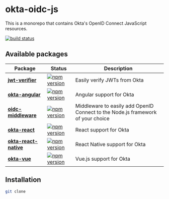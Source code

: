 # okta-oidc-js

This is a monorepo that contains Okta's OpenID Connect JavaScript resources.

[![build status](https://img.shields.io/travis/okta/okta-oidc-js/master.svg?style=flat-square)](https://travis-ci.org/okta/okta-oidc-js)

## Available packages

|Package    | Status   |  Description |
|-----------|----------|--------------|
| [**jwt-verifier**](/packages/jwt-verifier) | [![npm version](https://img.shields.io/npm/v/@okta/jwt-verifier.svg?style=flat-square)](https://www.npmjs.com/package/@okta/jwt-verifier) | Easily verify JWTs from Okta   |
| [**okta-angular**](/packages/okta-angular) | [![npm version](https://img.shields.io/npm/v/@okta/okta-angular.svg?style=flat-square)](https://www.npmjs.com/package/@okta/okta-angular) | Angular support for Okta
| [**oidc-middleware**](/packages/oidc-middleware) | [![npm version](https://img.shields.io/npm/v/@okta/oidc-middleware.svg?style=flat-square)](https://www.npmjs.com/package/@okta/oidc-middleware) | Middleware to easily add OpenID Connect to the Node.js framework of your choice
| [**okta-react**](/packages/okta-react) | [![npm version](https://img.shields.io/npm/v/@okta/okta-react.svg?style=flat-square)](https://www.npmjs.com/package/@okta/okta-react) | React support for Okta
| [**okta-react-native**](/packages/okta-react-native) | [![npm version](https://img.shields.io/npm/v/@okta/okta-react-native.svg?style=flat-square)](https://www.npmjs.com/package/@okta/okta-react-native) | React Native support for Okta
| [**okta-vue**](/packages/okta-vue) | [![npm version](https://img.shields.io/npm/v/@okta/okta-vue.svg?style=flat-square)](https://www.npmjs.com/package/@okta/okta-vue) | Vue.js support for Okta

## Installation

```bash
git clone
```
